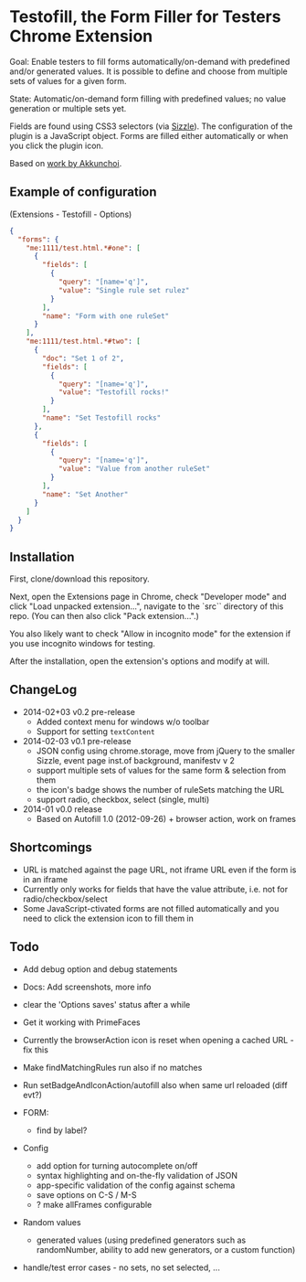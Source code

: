 Testofill, the Form Filler for Testers Chrome Extension
=======================================================

Goal: Enable testers to fill forms automatically/on-demand with predefined and/or generated values.
It is possible to define and choose from multiple sets of values for a given form.

State: Automatic/on-demand form filling with predefined values; no value generation or multiple sets yet.

Fields are found using CSS3 selectors (via [Sizzle](https://github.com/jquery/sizzle/wiki/Sizzle-Documentation#wiki-selectors)). The configuration of the plugin is a JavaScript object.
Forms are filled either automatically or when you click the plugin icon.

Based on [work by Akkunchoi](http://akkunchoi.github.io/Autofill-chrome-extension).


Example of configuration
------------------------

(Extensions - Testofill - Options)
```json
{
  "forms": {
    "me:1111/test.html.*#one": [
      {
        "fields": [
          {
            "query": "[name='q']",
            "value": "Single rule set rulez"
          }
        ],
        "name": "Form with one ruleSet"
      }
    ],
    "me:1111/test.html.*#two": [
      {
        "doc": "Set 1 of 2",
        "fields": [
          {
            "query": "[name='q']",
            "value": "Testofill rocks!"
          }
        ],
        "name": "Set Testofill rocks"
      },
      {
        "fields": [
          {
            "query": "[name='q']",
            "value": "Value from another ruleSet"
          }
        ],
        "name": "Set Another"
      }
    ]
  }
}
```

Installation
---------------

First, clone/download this repository.

Next, open the Extensions page in Chrome, check "Developer mode"
and click "Load unpacked extension...", navigate to the `src``
directory of this repo. (You can then also click "Pack extension...".)

You also likely want to check "Allow in incognito mode" for the extension if you use incognito windows for testing.

After the installation, open the extension's options and modify at will.

ChangeLog
----------------

- 2014-02+03 v0.2 pre-release
  - Added context menu for windows w/o toolbar
  - Support for setting `textContent`
- 2014-02-03 v0.1 pre-release
  - JSON config using chrome.storage, move from jQuery to the smaller Sizzle,
    event page inst.of background, manifestv v 2
  - support multiple sets of values for the same form & selection from them
  - the icon's badge shows the number of ruleSets matching the URL
  - support radio, checkbox, select (single, multi)
- 2014-01 v0.0 release
  - Based on Autofill 1.0 (2012-09-26) + browser action, work on frames

Shortcomings
------------

- URL is matched against the page URL, not iframe URL even if the form is in an iframe
- Currently only works for fields that have the value attribute, i.e. not for radio/checkbox/select
- Some JavaScript-ctivated forms are not filled automatically and you need to click
  the extension icon to fill them in

Todo
----------------

- Add debug option and debug statements
- Docs: Add screenshots, more info
- clear the 'Options saves' status after a while
- Get it working with PrimeFaces
- Currently the browserAction icon is reset when opening a cached URL - fix this

- Make findMatchingRules  run also if no matches
- Run setBadgeAndIconAction/autofill also when same url reloaded (diff evt?)
- FORM:
  - find by label?
- Config
  - add option for turning autocomplete on/off
  - syntax highlighting and on-the-fly validation of JSON
  - app-specific validation of the config against schema
  - save options on C-S / M-S
  - ? make allFrames configurable
- Random values
  - generated values (using predefined generators such as randomNumber, ability to add new generators, or a custom function)
- handle/test error cases - no sets, no set selected, ...
